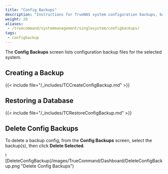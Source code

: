 ```yaml
---
title: "Config Backups"
description: "Instructions for TrueNAS system configuration backups, backing up, restoring from, and deleting backups."
weight: 20
aliases:
 - /truecommand/systemmanagement/singlesystem/configbackups/
tags:
 - configbackup
---
```




The **Config Backups** screen lists configuration backup files for the selected system. 

## Creating a Backup

{{< include file="/_includes/TCCreateConfigBackup.md" >}}

## Restoring a Database

{{< include file="/_includes/TCRestoreConfigBackup.md" >}}

## Delete Config Backups

To delete a backup config, from the **Config Backups** screen, select the backup(s), then click **Delete Selected**.

![DeleteConfigBackup(/images/TrueCommand/Dashboard/DeleteConfigBackup.png "Delete Config Backups")
